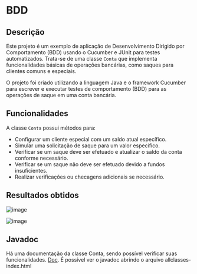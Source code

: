 # BDD

## Descrição

Este projeto é um exemplo de aplicação de Desenvolvimento Dirigido por Comportamento (BDD) usando o Cucumber e JUnit para testes automatizados. Trata-se de uma classe `Conta` que implementa funcionalidades básicas de operações bancárias, como saques para clientes comuns e especiais.

O projeto foi criado utilizando a linguagem Java e o framework Cucumber para escrever e executar testes de comportamento (BDD) para as operações de saque em uma conta bancária.

## Funcionalidades

A classe `Conta` possui métodos para:

- Configurar um cliente especial com um saldo atual específico.
- Simular uma solicitação de saque para um valor específico.
- Verificar se um saque deve ser efetuado e atualizar o saldo da conta conforme necessário.
- Verificar se um saque não deve ser efetuado devido a fundos insuficientes.
- Realizar verificações ou checagens adicionais se necessário.

## Resultados obtidos

![image](https://github.com/DevLucasEduardo/BDD/assets/102432468/50ae59c8-4143-423d-ba9f-b33dca34163e)

![image](https://github.com/DevLucasEduardo/BDD/assets/102432468/145ae113-a81d-4d86-82bb-f6d59c07925a)

## Javadoc 

Há uma documentação da classe Conta, sendo possível verificar suas funcionalidades. [Doc](https://github.com/DevLucasEduardo/BDD/tree/main/doc). É possível ver o javadoc abrindo o arquivo allclasses-index.html

